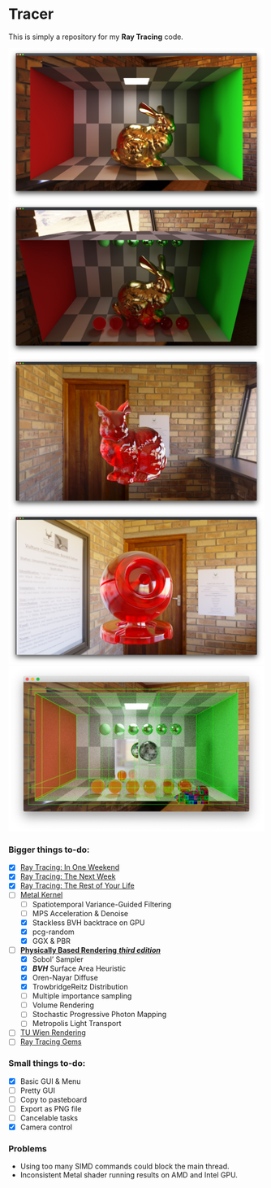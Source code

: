 # Tracer
This is simply a repository for my **Ray Tracing** code.

![](Captures/capture_n.jpg)
![](Captures/capture_m.jpg)
![](Captures/capture_l.jpg)
![](Captures/capture_k.jpg)
![](Captures/capture_j.jpg)

### Bigger things to-do:
- [x] [Ray Tracing: In One Weekend](https://raytracing.github.io/books/RayTracingInOneWeekend.html)
- [x] [Ray Tracing: The Next Week](https://raytracing.github.io/books/RayTracingTheNextWeek.html)
- [x] [Ray Tracing: The Rest of Your Life](https://raytracing.github.io/books/RayTracingTheRestOfYourLife.html)
- [ ] [Metal Kernel](https://developer.apple.com/documentation/metal)
    - [ ] Spatiotemporal Variance-Guided Filtering
    - [ ] MPS Acceleration & Denoise
    - [x] Stackless BVH backtrace on GPU
    - [x] pcg-random
    - [x] GGX & PBR
- [ ] [**Physically Based Rendering** __*third edition*__](http://www.pbr-book.org/)
    - [x] Sobol’ Sampler
    - [x] ***BVH*** Surface Area Heuristic
    - [x] Oren-Nayar Diffuse
    - [x] TrowbridgeReitz Distribution
    - [ ] Multiple importance sampling
    - [ ] Volume Rendering
    - [ ] Stochastic Progressive Photon Mapping
    - [ ] Metropolis Light Transport
   
- [ ] [TU Wien Rendering](https://www.cg.tuwien.ac.at/courses/Rendering/VU.SS2020.html)
- [ ] [Ray Tracing Gems](https://www.realtimerendering.com/raytracinggems/)

### Small things to-do:
- [x] Basic GUI & Menu
- [ ] Pretty GUI 
- [ ] Copy to pasteboard
- [ ] Export as PNG file
- [ ] Cancelable tasks 
- [x] Camera control

### Problems
- Using too many SIMD commands could block the main thread.
- Inconsistent Metal shader running results on AMD and Intel GPU.

